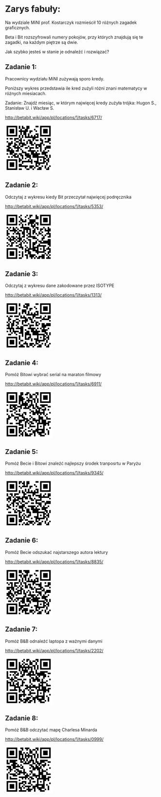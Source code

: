 # Zarys fabuły: 

Na wydziale MiNI prof. Kostarczyk rozmieścił 10 różnych zagadek graficznych. 

Beta i Bit rozszyfrowali numery pokojów, przy których znajdują się te zagadki, na każdym piętrze są dwie.

Jak szybko jesteś w stanie je odnaleźć i rozwiązać?

## Zadanie 1:

Pracownicy wydziału MiNI zużywają sporo kredy. 

Poniższy wykres przedstawia ile kred zużyli różni znani matematycy w różnych miesiacach.

Zadanie: Znajdź miesiąc, w którym najwięcej kredy zużyła trójka: Hugon S., Stanisław U. i Wacław S.

http://betabit.wiki/app/pl/locations/1/tasks/6717/

![](mini6717.png)

## Zadanie 2:

Odczytaj z wykresu kiedy Bit przeczytał najwięcej podręcznika

http://betabit.wiki/app/pl/locations/1/tasks/5353/

![](mini5353.png)

## Zadanie 3:

Odczytaj z wykresu dane zakodowane przez ISOTYPE

http://betabit.wiki/app/pl/locations/1/tasks/1313/

![](mini1313.png)

## Zadanie 4:

Pomóż Bitowi wybrać serial na maraton filmowy

http://betabit.wiki/app/pl/locations/1/tasks/6911/

![](mini6911.png)

## Zadanie 5:

Pomóż Becie i Bitowi znaleźć najlepszy środek tranposrtu w Paryżu

http://betabit.wiki/app/pl/locations/1/tasks/9345/

![](mini9345.png)


## Zadanie 6:

Pomóż Becie odszukać najstarszego autora lektury

http://betabit.wiki/app/pl/locations/1/tasks/8835/

![](mini8835.png)


## Zadanie 7:

Pomóż B&B odnaleźć laptopa z ważnymi danymi

http://betabit.wiki/app/pl/locations/1/tasks/2202/

![](mini2202.png)



## Zadanie 8:

Pomóż B&B odczytać mapę Charlesa Minarda

http://betabit.wiki/app/pl/locations/1/tasks/0999/

![](mini0999.png)


